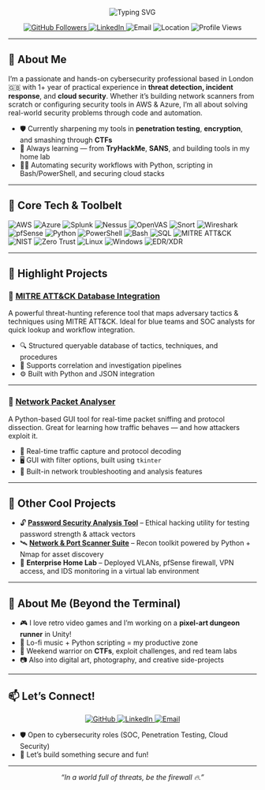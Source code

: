 <!-- Profile Header Badges -->
<p align="center">
  <img src="https://readme-typing-svg.demolab.com?font=Fira+Code&size=28&pause=1000&color=36BCF7&center=true&vCenter=true&width=600&lines=👋+Hey+there%2C+I’m+Zeeshan+Ahmed!;Cybersecurity+Analyst+%7C+Python+Security+Automation+%7C+Cloud+Defender;Always+Learning+%7C+Always+Building+%F0%9F%94%A5" alt="Typing SVG" />
</p>

<p align="center">
  <a href="https://github.com/Zeeshan01001">
    <img src="https://img.shields.io/github/followers/Zeeshan01001?label=Follow&style=social" alt="GitHub Followers" />
  </a>
  <a href="https://www.linkedin.com/in/zeeshan-ahmed-9623a313a">
    <img src="https://img.shields.io/badge/LinkedIn-Zeeshan%20Ahmed-blue?logo=linkedin&style=flat-square" alt="LinkedIn" />
  </a>
  <img src="https://img.shields.io/badge/Email-zeeshan01001%40protonmail.com-green?logo=gmail&style=flat-square" alt="Email" />
  <img src="https://img.shields.io/badge/Location-London,%20UK-ff69b4?style=flat-square" alt="Location" />
  <img src="https://komarev.com/ghpvc/?username=Zeeshan01001&style=flat-square&color=brightgreen" alt="Profile Views" />
</p>

---

## 🎯 About Me

I’m a passionate and hands-on cybersecurity professional based in London 🇬🇧 with 1+ year of practical experience in **threat detection, incident response**, and **cloud security**. Whether it’s building network scanners from scratch or configuring security tools in AWS & Azure, I’m all about solving real-world security problems through code and automation.

- 🛡️ Currently sharpening my tools in **penetration testing**, **encryption**, and smashing through **CTFs**
- 🧠 Always learning — from **TryHackMe**, **SANS**, and building tools in my home lab
- 👨‍💻 Automating security workflows with Python, scripting in Bash/PowerShell, and securing cloud stacks

---

## 🔧 Core Tech & Toolbelt

![AWS](https://img.shields.io/badge/AWS-232F3E?logo=amazon-aws&logoColor=white&style=flat-square)
![Azure](https://img.shields.io/badge/Azure-0078D4?logo=microsoft-azure&logoColor=white&style=flat-square)
![Splunk](https://img.shields.io/badge/Splunk-000000?logo=splunk&logoColor=white&style=flat-square)
![Nessus](https://img.shields.io/badge/Nessus-0096D6?logo=tenable&logoColor=white&style=flat-square)
![OpenVAS](https://img.shields.io/badge/OpenVAS-48A23F?style=flat-square)
![Snort](https://img.shields.io/badge/Snort-E50B0B?style=flat-square)
![Wireshark](https://img.shields.io/badge/Wireshark-1679A7?logo=wireshark&logoColor=white&style=flat-square)
![pfSense](https://img.shields.io/badge/pfSense-22314E?style=flat-square)
![Python](https://img.shields.io/badge/Python-3776AB?logo=python&logoColor=white&style=flat-square)
![PowerShell](https://img.shields.io/badge/PowerShell-5391FE?logo=powershell&logoColor=white&style=flat-square)
![Bash](https://img.shields.io/badge/Bash-4EAA25?logo=gnubash&logoColor=white&style=flat-square)
![SQL](https://img.shields.io/badge/SQL-4479A1?logo=mysql&logoColor=white&style=flat-square)
![MITRE ATT&CK](https://img.shields.io/badge/MITRE%20ATT%26CK-EE1C25?style=flat-square)
![NIST](https://img.shields.io/badge/NIST%20800--61-004990?style=flat-square)
![Zero Trust](https://img.shields.io/badge/Zero%20Trust-000000?style=flat-square)
![Linux](https://img.shields.io/badge/Linux-FCC624?logo=linux&logoColor=black&style=flat-square)
![Windows](https://img.shields.io/badge/Windows-0078D6?logo=windows&logoColor=white&style=flat-square)
![EDR/XDR](https://img.shields.io/badge/EDR/XDR-0052CC?style=flat-square)

---

## 🚀 Highlight Projects

### 🧠 [MITRE ATT&CK Database Integration](https://github.com/Zeeshan01001/mitre-attack-database)
A powerful threat-hunting reference tool that maps adversary tactics & techniques using MITRE ATT&CK. Ideal for blue teams and SOC analysts for quick lookup and workflow integration.

- 🔍 Structured queryable database of tactics, techniques, and procedures
- 🔗 Supports correlation and investigation pipelines
- ⚙️ Built with Python and JSON integration

---

### 📡 [Network Packet Analyser](https://github.com/Zeeshan01001/network-packet-analyzer)
A Python-based GUI tool for real-time packet sniffing and protocol dissection. Great for learning how traffic behaves — and how attackers exploit it.

- 🧪 Real-time traffic capture and protocol decoding
- 🖥️ GUI with filter options, built using `tkinter`
- 🔐 Built-in network troubleshooting and analysis features

---

## 🧪 Other Cool Projects

- 🔓 **[Password Security Analysis Tool](https://github.com/Zeeshan01001/password-strength-checker)** – Ethical hacking utility for testing password strength & attack vectors  
- 🛰️ **[Network & Port Scanner Suite](https://github.com/Zeeshan01001/Network-Scanner)** – Recon toolkit powered by Python + Nmap for asset discovery  
- 🧱 **Enterprise Home Lab** – Deployed VLANs, pfSense firewall, VPN access, and IDS monitoring in a virtual lab environment

---

## 🧘 About Me (Beyond the Terminal)

- 🎮 I love retro video games and I’m working on a **pixel-art dungeon runner** in Unity!
- 🎵 Lo-fi music + Python scripting = my productive zone
- 🧠 Weekend warrior on **CTFs**, exploit challenges, and red team labs
- 📷 Also into digital art, photography, and creative side-projects

---

## 📫 Let’s Connect!

<p align="center">
  <a href="https://github.com/Zeeshan01001">
    <img src="https://img.shields.io/badge/GitHub-Zeeshan01001-181717?logo=github&logoColor=white&style=flat-square" alt="GitHub" />
  </a>
  <a href="https://www.linkedin.com/in/zeeshan-ahmed-9623a313a">
    <img src="https://img.shields.io/badge/LinkedIn-Zeeshan%20Ahmed-blue?logo=linkedin&style=flat-square" alt="LinkedIn" />
  </a>
  <a href="mailto:zeeshan01001@protonmail.com">
    <img src="https://img.shields.io/badge/Email-zeeshan01001%40protonmail.com-green?logo=gmail&style=flat-square" alt="Email" />
  </a>
</p>

- 🛡️ Open to cybersecurity roles (SOC, Penetration Testing, Cloud Security)
- 🧩 Let’s build something secure and fun!

---

<p align="center">
  <i>“In a world full of threats, be the firewall 🔥.”</i>
</p>
